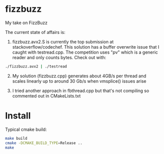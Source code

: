 # fizzbuzz
My take on FizzBuzz

The current state of affairs is:

1. fizzbuzz.avx2.S is currently the top submission at stackoverflow/codechef. This solution has a buffer overwrite issue that I caught with testread.cpp. The competition uses "pv" which is a generic reader and only counts bytes. Check out with:

```bash
./fizzbuzz.avx2 | ./testread
```

2. My solution (fizzbuzz.cpp) generates about 4GB/s per thread and scales linearly up to around 30 Gb/s when vmsplice() issues arise

3. I tried another approach in fbthread.cpp but that's not compiling so commented out in CMakeLists.txt


# Install

Typical cmake build:

```bash
make build
cmake -DCMAKE_BUILD_TYPE=Release ..
make 
```
